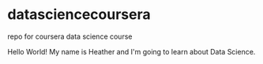 datasciencecoursera
===================

repo for coursera data science course

Hello World! 
My name is Heather and I'm going to learn about Data Science.
